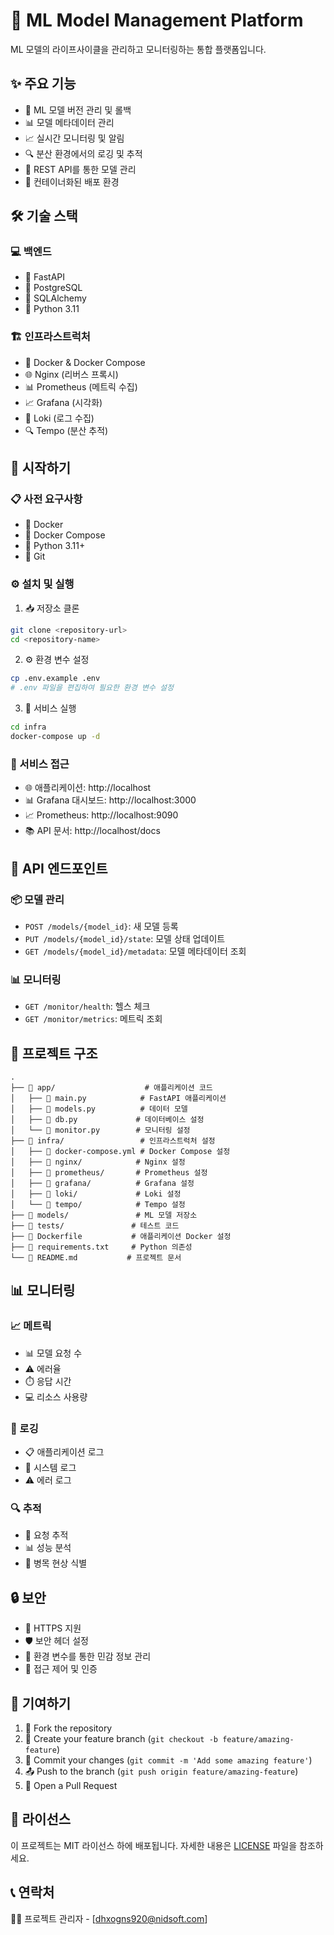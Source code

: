 # 🤖 ML Model Management Platform

ML 모델의 라이프사이클을 관리하고 모니터링하는 통합 플랫폼입니다.

## ✨ 주요 기능

- 🔄 ML 모델 버전 관리 및 롤백
- 📊 모델 메타데이터 관리
- 📈 실시간 모니터링 및 알림
- 🔍 분산 환경에서의 로깅 및 추적
- 🔌 REST API를 통한 모델 관리
- 🐳 컨테이너화된 배포 환경

## 🛠 기술 스택

### 💻 백엔드
- 🚀 FastAPI
- 🐘 PostgreSQL
- 🔄 SQLAlchemy
- 🐍 Python 3.11

### 🏗 인프라스트럭처
- 🐳 Docker & Docker Compose
- 🌐 Nginx (리버스 프록시)
- 📊 Prometheus (메트릭 수집)
- 📈 Grafana (시각화)
- 📝 Loki (로그 수집)
- 🔍 Tempo (분산 추적)

## 🚀 시작하기

### 📋 사전 요구사항
- 🐳 Docker
- 🐳 Docker Compose
- 🐍 Python 3.11+
- 🔧 Git

### ⚙️ 설치 및 실행

1. 📥 저장소 클론
```bash
git clone <repository-url>
cd <repository-name>
```

2. ⚙️ 환경 변수 설정
```bash
cp .env.example .env
# .env 파일을 편집하여 필요한 환경 변수 설정
```

3. 🚀 서비스 실행
```bash
cd infra
docker-compose up -d
```

### 🔗 서비스 접근
- 🌐 애플리케이션: http://localhost
- 📊 Grafana 대시보드: http://localhost:3000
- 📈 Prometheus: http://localhost:9090
- 📚 API 문서: http://localhost/docs

## 🔌 API 엔드포인트

### 📦 모델 관리
- `POST /models/{model_id}`: 새 모델 등록
- `PUT /models/{model_id}/state`: 모델 상태 업데이트
- `GET /models/{model_id}/metadata`: 모델 메타데이터 조회

### 📊 모니터링
- `GET /monitor/health`: 헬스 체크
- `GET /monitor/metrics`: 메트릭 조회

## 📁 프로젝트 구조

```
.
├── 📂 app/                    # 애플리케이션 코드
│   ├── 📄 main.py            # FastAPI 애플리케이션
│   ├── 📄 models.py          # 데이터 모델
│   ├── 📄 db.py             # 데이터베이스 설정
│   └── 📄 monitor.py        # 모니터링 설정
├── 📂 infra/                 # 인프라스트럭처 설정
│   ├── 📄 docker-compose.yml # Docker Compose 설정
│   ├── 📂 nginx/            # Nginx 설정
│   ├── 📂 prometheus/       # Prometheus 설정
│   ├── 📂 grafana/          # Grafana 설정
│   ├── 📂 loki/             # Loki 설정
│   └── 📂 tempo/            # Tempo 설정
├── 📂 models/               # ML 모델 저장소
├── 📂 tests/               # 테스트 코드
├── 📄 Dockerfile           # 애플리케이션 Docker 설정
├── 📄 requirements.txt     # Python 의존성
└── 📄 README.md           # 프로젝트 문서
```

## 📊 모니터링

### 📈 메트릭
- 📊 모델 요청 수
- ⚠️ 에러율
- ⏱️ 응답 시간
- 💻 리소스 사용량

### 📝 로깅
- 📋 애플리케이션 로그
- 💾 시스템 로그
- ⚠️ 에러 로그

### 🔍 추적
- 🔎 요청 추적
- 📊 성능 분석
- 🚧 병목 현상 식별

## 🔒 보안

- 🔐 HTTPS 지원
- 🛡️ 보안 헤더 설정
- 🔑 환경 변수를 통한 민감 정보 관리
- 👥 접근 제어 및 인증

## 🤝 기여하기

1. 🍴 Fork the repository
2. 🌿 Create your feature branch (`git checkout -b feature/amazing-feature`)
3. 💾 Commit your changes (`git commit -m 'Add some amazing feature'`)
4. 📤 Push to the branch (`git push origin feature/amazing-feature`)
5. 🔄 Open a Pull Request

## 📄 라이선스

이 프로젝트는 MIT 라이선스 하에 배포됩니다. 자세한 내용은 [LICENSE](LICENSE) 파일을 참조하세요.

## 📞 연락처

👨‍💼 프로젝트 관리자 - [dhxogns920@nidsoft.com]